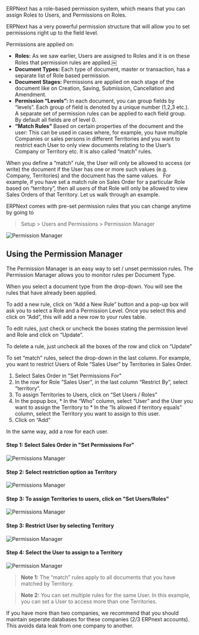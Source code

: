 ERPNext has a role-based permission system, which means that you can assign
Roles to Users, and Permissions on Roles.

ERPNext has a very powerful permission structure that will allow you to set
permissions right up to the field level.

Permissions are applied on:

  * **Roles:** As we saw earlier, Users are assigned to Roles and it is on these Roles that permission rules are applied.￼
  * **Document Types:** Each type of document, master or transaction, has a separate list of Role based permission.
  * **Document Stages:** Permissions are applied on each stage of the document like on Creation, Saving, Submission, Cancellation and Amendment. 
  * **Permission “Levels”:** In each document, you can group fields by “levels”. Each group of field is denoted by a unique number (1,2,3 etc.). A separate set of permission rules can be applied to each field group. By default all fields are of level 0.
  * **“Match Rules”** Based on certain properties of the document and the user: This can be used in cases where, for example, you have multiple Companies or sales persons in different Territories and you want to restrict each User to only view documents relating to the User’s Company or Territory etc. It is also called “match” rules.

When you define a “match” rule, the User will only be allowed to access (or
write) the document if the User has one or more such values (e.g. Company,
Territories) and the document has the same values.   For example, if you have
set a match rule on Sales Order for a particular Role based on “territory”,
then all users of that Role will only be allowed to view Sales Orders of that
Territory. Let us walk through an example.

ERPNext comes with pre-set permission rules that you can change anytime by
going to

> Setup > Users and Permissions > Permission Manager

![Permission Manager](assets/erpnext_org/images/erpnext/permission-manager.png)

## Using the Permission Manager

The Permission Manager is an easy way to set / unset permission rules. The
Permission Manager allows you to monitor rules per Document Type.

When you select a document type from the drop-down. You will see the rules
that have already been applied.

To add a new rule, click on “Add a New Rule” button and a pop-up box will ask
you to select a Role and a Permission Level. Once you select this and click on
“Add”, this will add a new row to your rules table.

To edit rules, just check or uncheck the boxes stating the permission level
and Role and click on “Update”.

To delete a rule, just uncheck all the boxes of the row and click on “Update”

To set “match” rules, select the drop-down in the last column. For example,
you want to restrict Users of Role “Sales User” by Territories in Sales Order.

  1. Select Sales Order in "Set Permissions For"
  2. In the row for Role “Sales User”, in the last column “Restrict By”, select “territory”.
  3. To assign Territories to Users, click on “Set Users / Roles”
  4. In the popup box, 
    * In the “Who” column, select “User” and the User you want to assign the Territory to
    * In the “Is allowed if territory equals” column, select the Territory you want to assign to this user.
  5. Click on “Add”

In the same way, add a row for each user.

#### Step 1: Select Sales Order in "Set Permissions For"

![Permissions Manager](assets/erpnext_org/images/erpnext/permission-manager-1.png)

#### Step 2: Select restriction option as Territory

  
![Permissions Manager](assets/erpnext_org/images/erpnext/permission-manager-2.png)

  

#### Step 3: To assign Territories to users, click on "Set Users/Roles"

  

![Permissions Manager](assets/erpnext_org/images/erpnext/permission-manager-3.png)

#### Step 3: Restrict User by selecting Territory

![Permission Manager](assets/erpnext_org/images/erpnext/permission-manager-4.png)

#### Step 4: Select the User to assign to a Territory

![Permission Manager](assets/erpnext_org/images/erpnext/permission-manager-5.png)

> **Note 1:** The “match” rules apply to all documents that you have matched
by Territory.


> **Note 2:** You can set multiple rules for the same User. In this example,
you can set a User to access more than one Territories.

If you have more than two companies, we recommend that you should maintain
seperate databases for these companies (2/3 ERPnext accounts). This avoids
data leak from one company to another.


